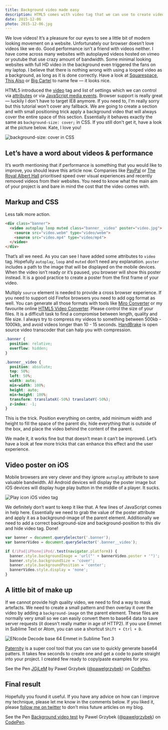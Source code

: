 ```yaml
---
title: Background video made easy
description: HTML5 comes with video tag that we can use to create video as a background with a little bit help from CSS. Let’s add some movement to our projects.
date: 2015-12-06
photo: 2015-12-06.jpg
---
```


We love videos! It’s a pleasure for our eyes to see a little bit of modern looking movement on a website. Unfortunately our browser doesn’t love videos like we do. Good performance isn’t a friend with videos neither. I have come across many websites with autoplayed videos hosted on vimeo or youtube that use crazy amount of bandwidth. Some minimal looking websites with full HD video in the background even triggered the fans on my laptop. I believe that there is nothing wrong with using a looped video as a background, as long as it is done correctly. Have a look at [Squarespace](http://www.squarespace.com/), [This Also](http://thisalso.com/) or [Big Cartel](https://www.bigcartel.com/) to name few — it looks nice.

HTML5 introduced the [video](https://developer.mozilla.org/en-US/docs/Web/HTML/Element/video) tag and list of settings which we can control via [attributes](https://developer.mozilla.org/en-US/docs/Web/HTML/Element/video#Attributes) or via [JavaScript media events](https://developer.mozilla.org/en-US/docs/Web/Guide/Events/Media_events). Browser support is really great — luckily I don't have to target IE8 anymore. If you need to, I'm really sorry but this tutorial won't cover any fallback. We are going to create a section and with small positioning trick apply a background video that will always cover the entire space of this section. Essentially it behaves exactly the same as `background-size: cover;` in CSS. If you still don't get it, have a look at the picture below. Kate, I love you!

![background-size: cover in CSS](/photos/2015-12-06-1.jpg)

## Let’s have a word about videos & performance

It’s worth mentioning that if performance is something that you would like to improve, you should leave this article now. Companies like [PayPal](https://www.paypal.com) or [The Royal Albert Hall](http://www.royalalberthall.com/) prioritised speed over visual experiences and recently removed videos from their websites. You need to know what the main aim of your project is and bare in mind the cost that the video comes with.

## Markup and CSS

Less talk more action.

```html
<div class="banner">
  <video autoplay loop muted class="banner__video" poster="video.jpg">
    <source src="video.webm" type="video/webm">
    <source src="video.mp4" type="video/mp4">
  </video>
</div>
```

That’s all we need. As you can see I have added some attributes to `video` tag. Hopefully `autoplay`, `loop` and `muted` don’t need any explanation. `poster` includes a path to the image that will be displayed on the mobile devices. When the video isn’t ready or it’s paused, you browser will show this poster instead. It is a good practice to create a poster from the first frame of your video.

Multiply `source` element is needed to provide a cross browser experience. If you need to support old Firefox browsers you need to add ogg format as well. You can generate all those formats with tools like [Miro Converter](http://www.mirovideoconverter.com/) or my favourite online [HTML5 Video Converter](https://html5backgroundvideos.com/converter/). Please control the size of your files. It is a difficult task to find a compromise between length, quality and file size. I always try to compress my videos to something between 500kb - 1000kb, and avoid videos longer than 10 - 15 seconds. [HandBrake](https://handbrake.fr/) is open source video transcoder that can halp you with compression.

```css
.banner {
  position: relative;
  overflow: hidden;
}

.banner__video {
  position: absolute;
  top: 50%;
  left: 50%;
  width: auto;
  min-width: 100%;
  height: auto;
  min-height: 100%;
  transform: translateX(-50%) translateY(-50%);
  z-index: -1;
}
```

This is the trick. Position everything on centre, add minimum width and height to fill the space of the parent div, hide everything that is outside of the box, and place the video behind the content of the parent.

We made it, it works fine but that doesn’t mean it can’t be improved. Let’s have a look at few more tricks that can enhance this effect and the user experience.

## Video poster on iOS

Mobile browsers are very clever and they ignore `autoplay` attribute to save valuable bandwidth. All Android devices will display the poster image but iOS devices will display huge play button in the middle of a player. It sucks.

![Play icon iOS video tag](/photos/2015-12-06-2.jpg)

We definitely don’t want to keep it like that. A few lines of JavaScript comes in help here. Essentially we need to grab the value of the poster attribute and apply it as a background-image of the parent element. Additionally we need to add a correct background-size and background-position to this div and hide video tag. Done!

```js
var banner = document.querySelector('.banner');
var bannerVideo = document.querySelector('.banner__video');

if (/iPad|iPhone|iPod/.test(navigator.platform)) {
  banner.style.backgroundImage = 'url("' + bannerVideo.poster + '")';
  banner.style.backgroundSize = 'cover';
  banner.style.backgroundPosition = 'center';
  bannerVideo.style.display = 'none';
}
```

## A little bit of make up

If we cannot provide high quality video, we need to find a way to mask artefacts. We need to create a small pattern and then overlay it over the video by adding a `background-image` on the parent element. These files are normally very small so we can easily convert them to base64 data to save server requests (it doesn't really matter in age of HTTP2). If you use Emmet in Sublime Text or Atom, you can use a shortcut `Shift + Ctrl + D`.

![ENcode Decode base 64 Emmet in Sublime Text 3](/photos/2015-12-06-3.gif)

[Paternity](http://www.patternify.com/) is a super cool tool that you can use to quickly generate base64 patters. It takes few seconds to create one and get a code to paste straight into your project. I created few ready to copy/paste examples for you.

<p data-height="250" data-theme-id="14885" data-slug-hash="JGjLeM" data-default-tab="result" data-user="pawelgrzybek" class='codepen'>See the Pen <a href='http://codepen.io/pawelgrzybek/pen/JGjLeM/'>JGjLeM</a> by Pawel Grzybek (<a href='http://codepen.io/pawelgrzybek'>@pawelgrzybek</a>) on <a href='http://codepen.io'>CodePen</a>.</p>
<script async src="//assets.codepen.io/assets/embed/ei.js"></script>

## Final result

Hopefully you found it useful. If you have any advice on how can I improve my technique, please let me know in the comments below. If you liked it, please [follow me on twitter](https://twitter.com/pawelgrzybek) to don’t miss future articles on my blog.

<p data-height="410" data-theme-id="14885" data-slug-hash="WrNpJj" data-default-tab="result" data-user="pawelgrzybek" class='codepen'>See the Pen <a href='http://codepen.io/pawelgrzybek/pen/WrNpJj/'>Background video test</a> by Pawel Grzybek (<a href='http://codepen.io/pawelgrzybek'>@pawelgrzybek</a>) on <a href='http://codepen.io'>CodePen</a>.</p>
<script async src="//assets.codepen.io/assets/embed/ei.js"></script>
